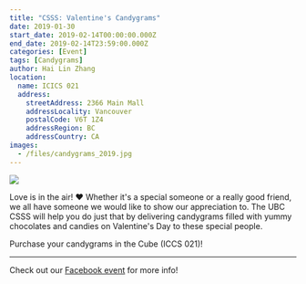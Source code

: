 ```yaml
---
title: "CSSS: Valentine's Candygrams"
date: 2019-01-30
start_date: 2019-02-14T00:00:00.000Z
end_date: 2019-02-14T23:59:00.000Z
categories: [Event]
tags: [Candygrams]
author: Hai Lin Zhang
location:
  name: ICICS 021
  address:
    streetAddress: 2366 Main Mall
    addressLocality: Vancouver
    postalCode: V6T 1Z4
    addressRegion: BC
    addressCountry: CA
images:
  - /files/candygrams_2019.jpg
---
```


![](/files/candygrams_2019.jpg)

Love is in the air! ♥ Whether it's a special someone or a really good friend, we all have someone we would like to show our appreciation to. The UBC CSSS will help you do just that by delivering candygrams filled with yummy chocolates and candies on Valentine's Day to these special people.

Purchase your candygrams in the Cube (ICCS 021)!

---

Check out our [Facebook event](https://www.facebook.com/events/1044570625745615/) for more info!
